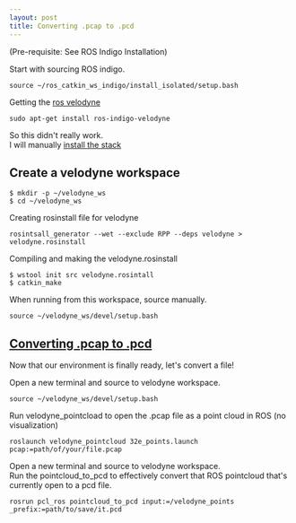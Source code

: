 ```yaml
---
layout: post
title: Converting .pcap to .pcd
---
```


(Pre-requisite: See ROS Indigo Installation)

Start with sourcing ROS indigo.

```
source ~/ros_catkin_ws_indigo/install_isolated/setup.bash
```

Getting the [ros velodyne](http://wiki.ros.org/velodyne/Tutorials/Getting%20Started%20with%20the%20HDL-32E "ROS")

```
sudo apt-get install ros-indigo-velodyne
```

So this didn't really work. <br>
I will manually [install the stack](http://answers.ros.org/question/89986/installing-stacks-in-hydro/ "ROS")

## Create a velodyne workspace

```
$ mkdir -p ~/velodyne_ws
$ cd ~/velodyne_ws
```

Creating rosinstall file for velodyne

```
rosintsall_generator --wet --exclude RPP --deps velodyne > velodyne.rosinstall
```

Compiling and making the velodyne.rosinstall

```
$ wstool init src velodyne.rosintall
$ catkin_make
```

When running from this workspace, source manually.

```
source ~/velodyne_ws/devel/setup.bash
```

## [Converting .pcap to .pcd](http://www.pcl-users.org/Convert-pcap-to-pcd-Velodyne-HDL32E-td4034165.html "Some Silly Blog")

Now that our environment is finally ready, let's convert a file!

Open a new terminal and source to velodyne workspace.

```
source ~/velodyne_ws/devel/setup.bash
```

Run velodyne_pointcload to open the .pcap file as a point cloud in ROS (no visualization)

```
roslaunch velodyne_pointcloud 32e_points.launch pcap:=path/of/your/file.pcap
```

Open a new terminal and source to velodyne workspace. <br>
Run the pointcloud_to_pcd to effectively convert that ROS pointcloud that's currently open to a pcd file.

```
rosrun pcl_ros pointcloud_to_pcd input:=/velodyne_points _prefix:=path/to/save/it.pcd
```
